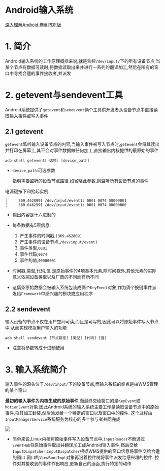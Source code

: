 # Android输入系统
[深入理解Android 卷iii PDF版]()

# 1. 简介

Android输入系统的工作原理概括来说,就是监控`/dev/input/`下的所有设备节点,当某个节点有数据可读时,将数据读取出来并进行一系列的翻译加工,然后在所有的窗口中寻找合适的事件接收者,并派发

# 2. getevent与sendevent工具

Android系统提供了`getevent`和`sendevent`俩个工具供开发者从设备节点中直接读取输入事件或写入事件

## 2.1 getevent

`getevent`监听输入设备节点的内容,当输入事件被写入节点时,`getevent`会将其读出并打印在屏幕上,其不会对事件数据做任何加工,直接输出内核提供的最原始的事件

	adb shell getevent[-选项] [device_path]

- `device_path`:可选参数

	指明需要监听的设备节点路径.如省略此参数,则监听所有设备节点的事件 

电源键按下和抬起实例:

	[     369.462809] /dev/input/event1: 0001 0074 00000001
	[     369.646259] /dev/input/event1: 0001 0074 00000000

- 输出内容是十六进制的

- 每条数据有5项信息:

	1. 产生事件的时间戳,`[369.462809]`
	2. 产生事件的设备节点,`/dev/input/event1`
	3. 事件类型,`0001`
	4. 事件代码,`0074`
	5. 事件的值,`00000001`

- 时间戳,类型,代码,值 是原始事件的4项基本元素,除时间戳外,其他元素的实际意义依照设备类型以及厂商的不同而有所不同

- 这俩条原始数据会被输入系统包装成俩个`KeyEvent`对象,作为俩个按键事件派发给`Framework`中感兴趣的模块或应用程序

## 2.2 sendevent

输入设备的节点不仅在用户空间可读,而且是可写的,因此可以将原始事件写入节点中,从而实现模拟用户输入的功能

	adb shell sendevent [节点路径] [类型] [代码] [值]


- 注意将参数转成十进制使用


# 3. 输入系统简介

输入事件的源头位于`/dev/input/`下的设备节点,而输入系统的终点是由WMS管理的某个窗口

**最初的输入事件为内核生成的原始事件**,而最终交给窗口的是`KeyEvent`或`MotionEvent`对象.因此Android系统的输入系统主要工作是读取设备节点中的原始事件,将其加工封装,然后派发给一个特定的窗口以及窗口中的控件. 这个过程由`InputManagerService`系统服务为核心的多个参与者共同完成

![](http://ww1.sinaimg.cn/large/6ab93b35gy1fx6ac76aqnj20p10730uv.jpg)

- 简单来说,Linux内核将原始事件写入设备节点中,`InputReader`不断通过`EventHub`将原始事件取出并翻译加工成Android输入事件,然后交给`InputDispatcher`.`InputDispatcher`根据WMS提供的窗口信息将事件交给合适的窗口.窗口的`ViewRootImpl`对象再沿着控件树将事件派发给感兴趣的控件. 控件对其接收到的事件作出响应,更新自己的画面,执行特定的动作